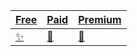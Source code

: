 | [Free](https://github.com/Elli-tt/el-plugins/wiki/Free) | [Paid](https://github.com/Elli-tt/el-plugins/wiki/Paid) | [Premium](https://github.com/Elli-tt/el-plugins/wiki/Premium) |
|------|------|---------|
| [✨](https://github.com/Elli-tt/el-plugins/wiki/Free)    | [💛](https://github.com/Elli-tt/el-plugins/wiki/Paid)    | [💎](https://github.com/Elli-tt/el-plugins/wiki/Premium)       |






